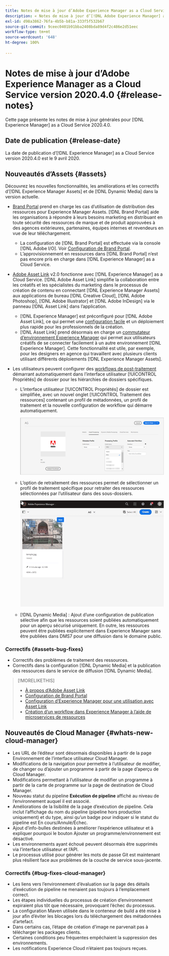 ```yaml
---
title: Notes de mise à jour d’Adobe Experience Manager as a Cloud Service version 2020.4.0
description: « Notes de mise à jour d’[!DNL Adobe Experience Manager] as a Cloud Service version 2020.4.0. »
exl-id: d98a3862-76fa-4b5b-b81a-333f5f532b67
source-git-commit: 9ceec0401b91bba2408bda89d4f2c486e2d51eec
workflow-type: tm+mt
source-wordcount: '648'
ht-degree: 100%

---
```


# Notes de mise à jour d’Adobe Experience Manager as a Cloud Service version 2020.4.0 {#release-notes}

Cette page présente les notes de mise à jour générales pour [!DNL Experience Manager] as a Cloud Service 2020.4.0.

## Date de publication {#release-date}

La date de publication d’[!DNL Experience Manager] as a Cloud Service version 2020.4.0 est le 9 avril 2020.

## Nouveautés d’Assets {#assets}

Découvrez les nouvelles fonctionnalités, les améliorations et les correctifs d’[!DNL Experience Manager Assets] et de [!DNL Dynamic Media] dans la version actuelle.

* [Brand Portal](https://experienceleague.adobe.com/docs/experience-manager-brand-portal/using/home.html?lang=fr) prend en charge les cas d’utilisation de distribution des ressources pour Experience Manager Assets. [!DNL Brand Portal] aide les organisations à répondre à leurs besoins marketing en distribuant en toute sécurité des ressources de marque et de produit approuvées à des agences extérieures, partenaires, équipes internes et revendeurs en vue de leur téléchargement.
   * La configuration de [!DNL Brand Portal] est effectuée via la console [!DNL Adobe I/O]. Voir [Configuration de Brand Portal](https://experienceleague.adobe.com/docs/experience-manager-brand-portal/using/publish/configure-aem-assets-with-brand-portal.html?lang=fr).
   * L’approvisionnement en ressources dans [!DNL Brand Portal] n’est pas encore pris en charge dans [!DNL Experience Manager] as a Cloud Service.

* [Adobe Asset Link](https://helpx.adobe.com/fr/enterprise/using/adobe-asset-link.html) v2.0 fonctionne avec [!DNL Experience Manager] as a Cloud Service. [!DNL Adobe Asset Link] simplifie la collaboration entre les créatifs et les spécialistes du marketing dans le processus de création de contenu en connectant [!DNL Experience Manager Assets] aux applications de bureau [!DNL Creative Cloud], [!DNL Adobe Photoshop], [!DNL Adobe Illustrator] et [!DNL Adobe InDesign] via le panneau [!DNL Asset Link] dans l’application.
   * [!DNL Experience Manager] est préconfiguré pour [!DNL Adobe Asset Link], ce qui permet une [configuration facile](https://helpx.adobe.com/fr/enterprise/using/configure-aem-assets-for-asset-link.html) et un déploiement plus rapide pour les professionnels de la création.
   * [!DNL Asset Link] prend désormais en charge un [commutateur d’environnement Experience Manager](https://helpx.adobe.com/fr/enterprise/using/manage-assets-using-adobe-asset-link.html#UseAdobeAssetLink) qui permet aux utilisateurs créatifs de se connecter facilement à un autre environnement [!DNL Experience Manager]. Cette fonctionnalité est utile, par exemple, pour les designers en agence qui travaillent avec plusieurs clients utilisant différents déploiements [!DNL Experience Manager Assets].

* Les utilisateurs peuvent configurer des [workflows de post-traitement](/help/assets/asset-microservices-configure-and-use.md#post-processing-workflows) démarrant automatiquement dans l’interface utilisateur [!UICONTROL Propriétés] de dossier pour les hiérarchies de dossiers spécifiques.
   * L’interface utilisateur [!UICONTROL Propriétés] de dossier est simplifiée, avec un nouvel onglet [!UICONTROL Traitement des ressources] contenant un profil de métadonnées, un profil de traitement et la nouvelle configuration de workflow qui démarre automatiquement.

     ![Les profils de traitement peuvent s’appliquer facilement aux dossiers et toutes les ressources téléchargées dans les dossiers sont traitées à l’aide de ces profils](/help/assets/assets/asset-processing-folder-properties.png)

   * L’option de retraitement des ressources permet de sélectionner un profil de traitement spécifique pour retraiter des ressources sélectionnées par l’utilisateur dans des sous-dossiers.

     ![Retraiter des ressources sélectionnées à l’aide d’un profil de traitement spécifique](/help/assets/assets/fpo-existing-asset-reprocess.gif)

   * [!DNL Dynamic Media] : Ajout d’une configuration de publication sélective afin que les ressources soient publiées automatiquement pour un aperçu sécurisé uniquement. En outre, les ressources peuvent être publiées explicitement dans Experience Manager sans être publiées dans DMS7 pour une diffusion dans le domaine public.

### Correctifs {#assets-bug-fixes}

* Correctifs des problèmes de traitement des ressources.
* Correctifs dans la configuration [!DNL Dynamic Media] et la publication des ressources dans le service de diffusion [!DNL Dynamic Media].

>[!MORELIKETHIS]
>
>* [À propos d’Adobe Asset Link](https://www.adobe.com/creativecloud/business/enterprise/adobe-asset-link.html)
>* [Configuration de Brand Portal](https://experienceleague.adobe.com/docs/experience-manager-brand-portal/using/publish/configure-aem-assets-with-brand-portal.html?lang=fr)
>* [Configuration d’Experience Manager pour une utilisation avec Asset Link](https://helpx.adobe.com/fr/enterprise/using/configure-aem-assets-for-asset-link.html)
>* [Création d’un workflow dans Experience Manager à l’aide de microservices de ressources](https://experienceleague.adobe.com/docs/experience-manager-cloud-service/assets/manage/asset-microservices-configure-and-use.html?lang=fr#post-processing-workflows)

## Nouveautés de Cloud Manager {#whats-new-cloud-manager}

* Les URL de l’éditeur sont désormais disponibles à partir de la page Environnement de l’interface utilisateur Cloud Manager.
* Modifications de la navigation pour permettre à l’utilisateur de modifier, de changer ou d’ajouter un programme à partir de la page d’aperçu de Cloud Manager.
* Modifications permettant à l’utilisateur de modifier un programme à partir de la carte de programme sur la page de destination de Cloud Manager.
* Nouveau statut du pipeline **Exécution de pipeline** affiché au niveau de l’environnement auquel il est associé.
* Améliorations de la lisibilité de la page d’exécution de pipeline. Cela inclut l’affichage du nom du pipeline (pipeline hors production uniquement) et du type, ainsi qu’un badge pour indiquer si le statut du pipeline est En cours/Annulé/Échec.
* Ajout d’info-bulles destinées à améliorer l’expérience utilisateur et à expliquer pourquoi le bouton Ajouter un programme/environnement est désactivé.
* Les environnements ayant échoué peuvent désormais être supprimés via l’interface utilisateur et l’API.
* Le processus utilisé pour générer les mots de passe Git est maintenant plus résilient face aux problèmes de la couche de service sous-jacente.

### Correctifs {#bug-fixes-cloud-manager}

* Les liens vers l’environnement d’évaluation sur la page des détails d’exécution de pipeline ne menaient pas toujours à l’emplacement correct.
* Les étapes individuelles du processus de création d’environnement expiraient plus tôt que nécessaire, provoquant l’échec du processus.
* La configuration Maven utilisée dans le conteneur de build a été mise à jour afin d’éviter les blocages lors du téléchargement des métadonnées d’artefact.
* Dans certains cas, l’étape de création d’image ne parvenait pas à télécharger les packages clients.
* Certaines conditions peu fréquentes empêchaient la suppression des environnements.
* Les notifications Experience Cloud n’étaient pas toujours reçues.

